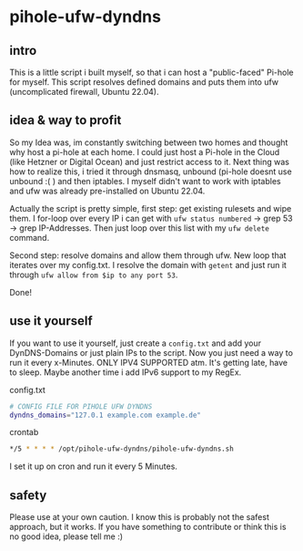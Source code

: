 # pihole-ufw-dyndns

## intro

This is a little script i built myself, so that i can host a "public-faced" Pi-hole for myself. This script resolves defined domains and puts them into ufw (uncomplicated firewall, Ubuntu 22.04).

## idea & way to profit
So my Idea was, im constantly switching between two homes and thought why host a pi-hole at each home. I could just host a Pi-hole in the Cloud (like Hetzner or Digital Ocean) and just restrict access to it.
Next thing was how to realize this, i tried it through dnsmasq, unbound (pi-hole doesnt use unbound :( ) and then iptables. I myself didn't want to work with iptables and ufw was already pre-installed on Ubuntu 22.04.

Actually the script is pretty simple, first step: get existing rulesets and wipe them.
I for-loop over every IP i can get with `ufw status numbered` -> grep 53 -> grep IP-Addresses. Then just loop over this list with my `ufw delete` command.

Second step: resolve domains and allow them through ufw.
New loop that iterates over my config.txt. I resolve the domain with `getent` and just run it through `ufw allow from $ip to any port 53`. 

Done!

## use it yourself
If you want to use it yourself, just create a `config.txt` and add your DynDNS-Domains or just plain IPs to the script. Now you just need a way to run it every x-Minutes. ONLY IPV4 SUPPORTED atm. It's getting late, have to sleep. Maybe another time i add IPv6 support to my RegEx.

config.txt
```bash
# CONFIG FILE FOR PIHOLE UFW DYNDNS
dyndns_domains="127.0.1 example.com example.de"
```

crontab
```bash
*/5 * * * * /opt/pihole-ufw-dyndns/pihole-ufw-dyndns.sh
```

I set it up on cron and run it every 5 Minutes.

## safety

Please use at your own caution. I know this is probably not the safest approach, but it works.
If you have something to contribute or think this is no good idea, please tell me :)
